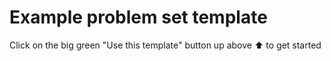# Example problem set template

Click on the big green "Use this template" button up above ⬆️ to get started
